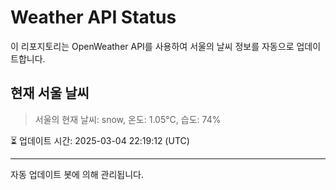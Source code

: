 
# Weather API Status

이 리포지토리는 OpenWeather API를 사용하여 서울의 날씨 정보를 자동으로 업데이트합니다.

## 현재 서울 날씨
> 서울의 현재 날씨: snow, 온도: 1.05°C, 습도: 74%

⏳ 업데이트 시간: 2025-03-04 22:19:12 (UTC)

---
자동 업데이트 봇에 의해 관리됩니다.
